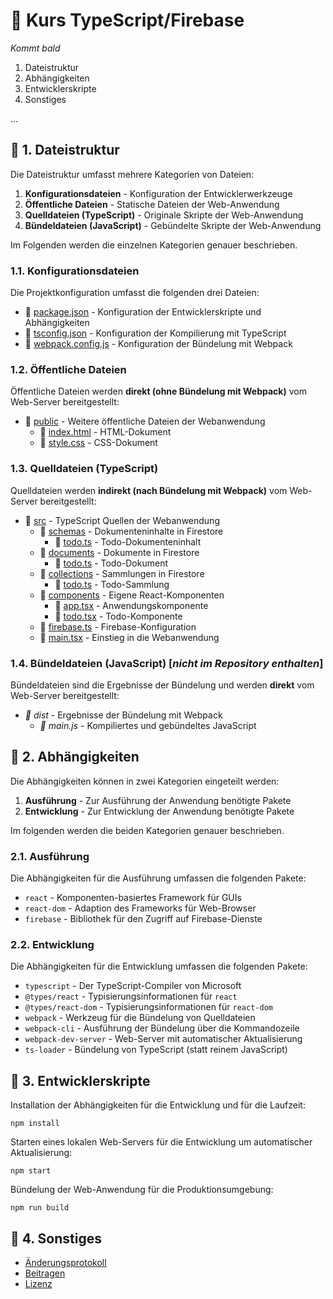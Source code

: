 # 📖 Kurs TypeScript/Firebase

*Kommt bald*

1. Dateistruktur
1. Abhängigkeiten
1. Entwicklerskripte
1. Sonstiges

...

## 📑 1. Dateistruktur

Die Dateistruktur umfasst mehrere Kategorien von Dateien:

1. **Konfigurationsdateien** - Konfiguration der Entwicklerwerkzeuge
1. **Öffentliche Dateien** - Statische Dateien der Web-Anwendung
1. **Quelldateien (TypeScript)** - Originale Skripte der Web-Anwendung
1. **Bündeldateien (JavaScript)** - Gebündelte Skripte der Web-Anwendung

Im Folgenden werden die einzelnen Kategorien genauer beschrieben.

### 1.1. Konfigurationsdateien

Die Projektkonfiguration umfasst die folgenden drei Dateien:

* 📄 [package.json](./package.json) - Konfiguration der Entwicklerskripte und Abhängigkeiten
* 📄 [tsconfig.json](./tsconfig.json) - Konfiguration der Kompilierung mit TypeScript
* 📄 [webpack.config.js](./webpack.config.js) - Konfiguration der Bündelung mit Webpack

### 1.2. Öffentliche Dateien

Öffentliche Dateien werden **direkt (ohne Bündelung mit Webpack)** vom Web-Server bereitgestellt:

* 📂 [public](./public/) - Weitere öffentliche Dateien der Webanwendung
    * 📄 [index.html](./public/index.html) - HTML-Dokument
    * 📄 [style.css](./public/style.css) - CSS-Dokument

### 1.3. Quelldateien (TypeScript)

Quelldateien werden **indirekt (nach Bündelung mit Webpack)** vom Web-Server bereitgestellt:

* 📂 [src](./src/) - TypeScript Quellen der Webanwendung
    * 📂 [schemas](./src/schemas/) - Dokumenteninhalte in Firestore
        * 📄 [todo.ts](./src/schemas/todo.ts) - Todo-Dokumenteninhalt
    * 📂 [documents](./src/documents/) - Dokumente in Firestore
        * 📄 [todo.ts](./src/documents/todo.ts) - Todo-Dokument
    * 📂 [collections](./src/collections/) - Sammlungen in Firestore
        * 📄 [todo.ts](./src/collections/todo.ts) - Todo-Sammlung
    * 📂 [components](./src/components/) - Eigene React-Komponenten
        * 📄 [app.tsx](./src/components/app.tsx) - Anwendungskomponente
        * 📄 [todo.tsx](./src/components/todo.tsx) - Todo-Komponente
    * 📄 [firebase.ts](./src/firebase.ts) - Firebase-Konfiguration
    * 📄 [main.tsx](./src/main.tsx) - Einstieg in die Webanwendung

### 1.4. Bündeldateien (JavaScript) [*nicht im Repository enthalten*]

Bündeldateien sind die Ergebnisse der Bündelung und werden **direkt** vom Web-Server bereitgestellt:

*  *📂 dist* - Ergebnisse der Bündelung mit Webpack
    * *📄 main.js* - Kompiliertes und gebündeltes JavaScript

## 📑 2. Abhängigkeiten

Die Abhängigkeiten können in zwei Kategorien eingeteilt werden:

1. **Ausführung** - Zur Ausführung der Anwendung benötigte Pakete
1. **Entwicklung** - Zur Entwicklung der Anwendung benötigte Pakete

Im folgenden werden die beiden Kategorien genauer beschrieben.

### 2.1. Ausführung

Die Abhängigkeiten für die Ausführung umfassen die folgenden Pakete:

* `react` - Komponenten-basiertes Framework für GUIs
* `react-dom` - Adaption des Frameworks für Web-Browser
* `firebase` - Bibliothek für den Zugriff auf Firebase-Dienste

### 2.2. Entwicklung

Die Abhängigkeiten für die Entwicklung umfassen die folgenden Pakete:

* `typescript` - Der TypeScript-Compiler von Microsoft
* `@types/react` - Typisierungsinformationen für `react`
* `@types/react-dom` - Typisierungsinformationen für `react-dom`
* `webpack` - Werkzeug für die Bündelung von Quelldateien
* `webpack-cli` - Ausführung der Bündelung über die Kommandozeile
* `webpack-dev-server` - Web-Server mit automatischer Aktualisierung
* `ts-loader` - Bündelung von TypeScript (statt reinem JavaScript)

## 📑 3. Entwicklerskripte

Installation der Abhängigkeiten für die Entwicklung und für die Laufzeit:

```
npm install
```

Starten eines lokalen Web-Servers für die Entwicklung um automatischer Aktualisierung:

```
npm start
```

Bündelung der Web-Anwendung für die Produktionsumgebung:

```
npm run build
```

## 📑 4. Sonstiges

* [Änderungsprotokoll](./CHANGELOG.md)
* [Beitragen](./CONTRIBUTING.md)
* [Lizenz](./LICENSE.md)